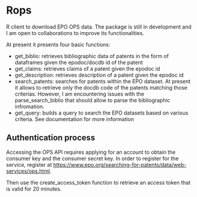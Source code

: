 # Rops
R client to download EPO OPS data. The package is still in development and I am open to collaborations to improve its functionalities. 

At present it presents four basic functions:

- get_biblio: retrieves bibliographic data of patents in the form of dataframes given the epodoc/docdb id of the patent
- get_claims: retrieves claims of a patent given the epodoc id
- get_description: retrieves description of a patent given the epodoc id
- search_patents: searches for patents within the EPO dataset. At present it allows to retrieve only the docdb code of the patents matching those criterias. However, I am encountering issues with the parse_search_biblio that should allow to parse the bibliographic infromation. 
- get_query: builds a query to search the EPO datasets based on various criteria. See documentation for more information


## Authentication process
Accessing the OPS API requires applying for an account to obtain the consumer key and the consumer secret key. In order to register for the service, register at
https://www.epo.org/searching-for-patents/data/web-services/ops.html.

Then use the create_access_token function to retrieve an access token that is valid for 20 minutes. 




